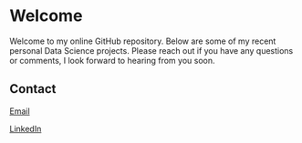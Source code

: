 # Welcome

Welcome to my online GitHub repository. Below are some of my recent personal Data Science projects. Please reach out if you have any questions or comments, I look forward to hearing from you soon.

## Contact

[Email](hernandezjp01@gmail.com)

[LinkedIn](https://www.linkedin.com/)

